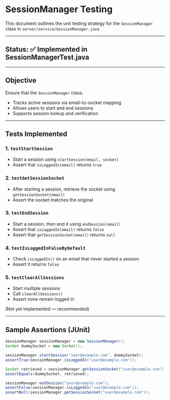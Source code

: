 # SessionManager Testing

This document outlines the unit testing strategy for the `SessionManager` class in `server/service/SessionManager.java`.

---

## Status: ✅ Implemented in SessionManagerTest.java

---

## Objective

Ensure that the `SessionManager` class:
- Tracks active sessions via email-to-socket mapping
- Allows users to start and end sessions
- Supports session lookup and verification

---

## Tests Implemented

### 1. `testStartSession`
- Start a session using `startSession(email, socket)`
- Assert that `isLoggedIn(email)` returns `true`

### 2. `testGetSessionSocket`
- After starting a session, retrieve the socket using `getSessionSocket(email)`
- Assert the socket matches the original

### 3. `testEndSession`
- Start a session, then end it using `endSession(email)`
- Assert that `isLoggedIn(email)` returns `false`
- Assert that `getSessionSocket(email)` returns `null`

### 4. `testIsLoggedInFalseByDefault`
- Check `isLoggedIn()` on an email that never started a session
- Assert it returns `false`


### 5. `testClearAllSessions`
- Start multiple sessions
- Call `clearAllSessions()`
- Assert none remain logged in

(Not yet implemented — recommended)

---

## Sample Assertions (JUnit)

```java
SessionManager sessionManager = new SessionManager();
Socket dummySocket = new Socket();

sessionManager.startSession("user@example.com", dummySocket);
assertTrue(sessionManager.isLoggedIn("user@example.com"));

Socket retrieved = sessionManager.getSessionSocket("user@example.com");
assertEquals(dummySocket, retrieved);

sessionManager.endSession("user@example.com");
assertFalse(sessionManager.isLoggedIn("user@example.com"));
assertNull(sessionManager.getSessionSocket("user@example.com"));
